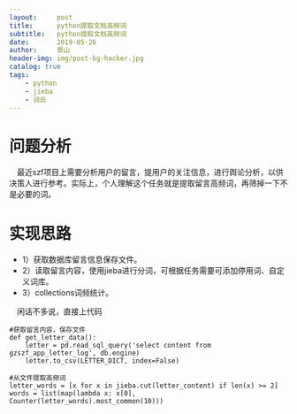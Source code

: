 ```yaml
---
layout:     post
title:      python提取文档高频词
subtitle:   python提取文档高频词
date:       2019-05-26
author:     景山
header-img: img/post-bg-hacker.jpg
catalog: true
tags:
    - python
    - jieba
    - 词云
---
```


# 问题分析
&emsp;最近szf项目上需要分析用户的留言，提用户的关注信息，进行舆论分析，以供决策人进行参考。实际上，个人理解这个任务就是提取留言高频词，再筛掉一下不是必要的词。  
# 实现思路
- 1）获取数据库留言信息保存文件。
- 2）读取留言内容，使用jieba进行分词，可根据任务需要可添加停用词、自定义词库。
- 3）collections词频统计。


&emsp;闲话不多说，直接上代码
```
#获取留言内容，保存文件
def get_letter_data():
    letter = pd.read_sql_query('select content from gzszf_app_letter_log', db.engine)
    letter.to_csv(LETTER_DICT, index=False)

#从文件提取高频词
letter_words = [x for x in jieba.cut(letter_content) if len(x) >= 2]  
words = list(map(lambda x: x[0], Counter(letter_words).most_common(10)))
```
